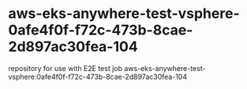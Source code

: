 # aws-eks-anywhere-test-vsphere-0afe4f0f-f72c-473b-8cae-2d897ac30fea-104
repository for use with E2E test job aws-eks-anywhere-test-vsphere:0afe4f0f-f72c-473b-8cae-2d897ac30fea-104
